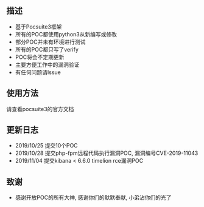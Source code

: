 ## 描述
* 基于Pocsuite3框架
* 所有的POC都使用python3从新编写或修改
* 部分POC并未有环境进行测试
* 所有的POC都只写了verify
* POC将会不定期更新
* 主要方便工作中的漏洞验证
* 有任何问题请Issue

## 使用方法
请查看pocsuite3的官方文档

## 更新日志
* 2019/10/25 提交10个POC
* 2019/10/28 提交php-fpm远程代码执行漏洞POC, 漏洞编号CVE-2019-11043
* 2019/11/04 提交kibana < 6.6.0 timelion rce漏洞POC

## 致谢
* 感谢开放POC的所有大神, 感谢你们的默默奉献, 小弟沾你们的光了
